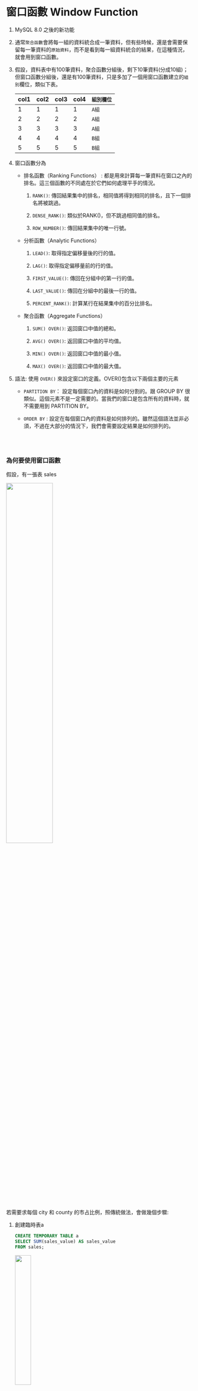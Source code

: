 # 窗口函數 Window Function

1. MySQL 8.0 之後的新功能
2. 通常`聚合函數`會將每一組的資料統合成一筆資料，但有些時候，還是會需要保留每一筆資料的`原始資料`，而不是看到每一組資料統合的結果，在這種情況，就會用到窗口函數。

3. 假設，資料表中有100筆資料，聚合函數分組後，剩下10筆資料(分成10組)；但窗口函數分組後，還是有100筆資料，只是多加了一個用窗口函數建立的`組別`欄位，類似下表。

    |col1|col2|col3|col4|`組別欄位`
    |--|--|--|--|--|
    |1|1|1|1|`A組`
    |2|2|2|2|`A組`
    |3|3|3|3|`A組`
    |4|4|4|4|`B組`
    |5|5|5|5|`B組`

4. 窗口函數分為 
    * 排名函數（Ranking Functions） : 都是用來計算每一筆資料在窗口之內的排名。這三個函數的不同處在於它們如何處理平手的情況。

        1. `RANK()`: 傳回結果集中的排名，相同值將得到相同的排名，且下一個排名將被跳過。

        2. `DENSE_RANK()`: 類似於RANK()，但不跳過相同值的排名。

        3. `ROW_NUMBER()`: 傳回結果集中的唯一行號。

    * 分析函數（Analytic Functions）

        1. `LEAD()`: 取得指定偏移量後的行的值。 

        2. `LAG()`: 取得指定偏移量前的行的值。 
        3. `FIRST_VALUE()`: 傳回在分組中的第一行的值。 
        4. `LAST_VALUE()`: 傳回在分組中的最後一行的值。 
        5. `PERCENT_RANK()`: 計算某行在結果集中的百分比排名。
    
    * 聚合函數（Aggregate Functions）

        1. `SUM() OVER()`: 返回窗口中值的總和。

        2. `AVG() OVER()`: 返回窗口中值的平均值。
        3. `MIN() OVER()`: 返回窗口中值的最小值。
        4. `MAX() OVER()`: 返回窗口中值的最大值。

5. 語法: 使用 `OVER()` 來設定窗口的定義。OVER()包含以下兩個主要的元素

    * `PARTITION BY`： 設定每個窗口內的資料是如何分割的。跟 GROUP BY 很類似。這個元素不是一定需要的。當我們的窗口是包含所有的資料時，就不需要用到 PARTITION BY。

    * `ORDER BY` : 設定在每個窗口內的資料是如何排列的。雖然這個語法並非必須，不過在大部分的情況下，我們會需要設定結果是如何排列的。

<br/>

<br/>

### 為何要使用窗口函數

假設，有一張表 sales

<img width='50%' src='../../_image/Snipaste_2023-11-13_20-48-52.png'>

若需要求每個 city 和 county 的市占比例，照傳統做法，會做幾個步驟: 

1. 創建臨時表a

    ```sql
    CREATE TEMPORARY TABLE a
    SELECT SUM(sales_value) AS sales_value
    FROM sales;
    ```

    <img width='30%' src='../../_image/Snipaste_2023-11-13_20-53-35.png'>

    <br/>

2. 創建臨時表b

    ```sql
    CREATE TEMPORARY TABLE b
    SELECT city, SUM(sales_value) AS sales_value
    FROM sales
    GROUP BY city;
    ```

    <img width='40%' src='../../_image/Snipaste_2023-11-13_20-51-44.png'>

    <br/>

3. 查詢 (sales, a, b 三張表 JOIN)

    ```sql
    select s.city as 城市, s.county as 區, s.sales_value as 區銷售額,
    b.sales_value as 市銷售額, s.sales_value / b.sales_value as 市比率,
    a.sales_value as 總銷售額, s.sales_value / a.sales_value as 總比率
    from sales s 
    join b on (s.city=b.city)
    join a
    order by s.city, s.county;

    SELECT city, SUM(sales_value) AS sales_value
    from sales
    GROUP BY city;
    ```

    結果:

    <img src='../../_image/Snipaste_2023-11-13_20-56-15.png'>

這樣的方式太過冗長，若使用窗口函數，可以簡化成:

```sql
select 
    city as 城市, 
    county as 區, 
    sales_value as 區銷售額,
    SUM(sales_value) over(partition by city) as 市銷售額,
    sales_value / SUM(sales_value) over(partition by city) as 市比率,
    SUM(sales_value) over() as 總銷售額,
    sales_value / SUM(sales_value) over() as 總比率

from sales
order by city, county;
```

<br/>

<br/>

# 排名函数（Ranking Functions）


### ROW_NUMBER()函數
用來計算每一筆資料在窗口之內的排名。


舉例
```sql
-- goods 表中，商品依照 category_id 分類，並依照價格排序
select row_number() over(partition by category_id order by price desc) as row_num,
id, category_id, category, name, price, stock
from goods;
```

<img src='../../_image/Snipaste_2023-11-13_23-15-33.png'>

<br/>

<br/>

```sql
-- 呈上，只取每個 category_id 中的前3個商品
select *
from (
	select row_number() over(partition by category_id order by price desc) as row_num,
	id, category_id, category, name, price, stock
	from goods
) t
where row_num <=3;
```

<img src='../../_image/Snipaste_2023-11-13_23-24-17.png'>

<br/>

<br/>

### RANK()函數
用來計算每一筆資料在窗口之內的排名，排名相同時，會將下一個排名跳過；例如有2筆資料並列第1名，則下一個排名為3。

```sql
-- goods 表中，商品依照 category_id 分類，並依照價格排序
-- 與上面 ROW_NUMBER() 幾乎一樣
select rank() over(partition by category_id order by price desc) as row_num,
id, category_id, category, name, price, stock
from goods;
```

可以看到，並列第2名，就沒有第3名了
<img src='../../_image/Snipaste_2023-11-13_23-36-25.png'>

<br/>

<br/>

### DENSE_RANK()函數
類似於RANK()，但不跳過相同值的排名；例如有2筆資料並列第1名，則下一個排名還是為2。

```sql
-- goods 表中，商品依照 category_id 分類，並依照價格排序
select dense_rank() over(partition by category_id order by price desc) as row_num,
id, category_id, category, name, price, stock
from goods;
```

<img src='../../_image/Snipaste_2023-11-13_23-40-07.png'>

<br/>

<br/>

### cume_dist()函數
用於計算某一行在分組或視窗中的累積分佈值。這個函數傳回一個介於0和1之間的值，表示在目前行之前的所有行中的相對位置；假如有5個組，排名第1返回 1/5 = `0.2`，排名第2返回 2/5 = `0.4`，以此類推。

```sql
-- goods 表中，商品依照 category_id 分類，顯示當前排名的累積分布(排名介於0~1之間)
select cume_dist() over(partition by category_id order by price asc) as cd,
id, category, name, price 
from goods;
```

<br/>

<br/>

# 參考數據

先將以下表建立、插入，以例子來說明。
```sql
-- 建表
create table goods (
	id INT primary key auto_increment,
	category_id INT,
	category VARCHAR(15),
	name VARCHAR(30),
	price DECIMAL(10,2),
	stock INT,
	upper_time DATETIME
);

-- 插入數據
insert into goods(category_id, category, name, price, stock, upper_time)
values
(1, '女裝/女士用品', 'T恤', 39.90, 1000, '2023-11-13 00:00:00'),
(1, '女裝/女士用品', '連衣裙', 79.90, 2500, '2023-11-13 00:00:00'),
(1, '女裝/女士用品', '內衣', 89.90, 1500, '2023-11-13 00:00:00'),
(1, '女裝/女士用品', '牛仔褲', 89.90, 3500, '2023-11-13 00:00:00'),
(1, '女裝/女士用品', '百褶裙', 29.90, 500, '2023-11-13 00:00:00'),
(1, '女裝/女士用品', '羽絨外套', 399.90, 1200, '2023-11-13 00:00:00'),
(2, '戶外運動', '自行車', 399.90, 1000, '2023-11-13 00:00:00'),
(2, '戶外運動', '山地自行車', 1399.90, 2500, '2023-11-13 00:00:00'),
(2, '戶外運動', '登山杖', 59.90, 1500, '2023-11-13 00:00:00'),
(2, '戶外運動', '騎行裝備', 399.90, 3500, '2023-11-13 00:00:00'),
(2, '戶外運動', '運動外套', 799.90, 500, '2023-11-13 00:00:00'),
(2, '戶外運動', '滑板', 499.90, 1200, '2023-11-13 00:00:00');
```

<br/>

<br/>

# Reference

> https://www.1keydata.com/tw/sql/window-functions.html